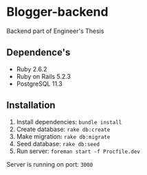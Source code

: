 # Blogger-backend

Backend part of Engineer's Thesis 

## Dependence's 

* Ruby 2.6.2
* Ruby on Rails 5.2.3
* PostgreSQL 11.3

## Installation

1. Install dependencies: `bundle install`
2. Create database: `rake db:create`
3. Make migration: `rake db:migrate`
4. Seed database: `rake db:seed`
5. Run server: `foreman start -f Procfile.dev`

Server is running on port: `3000`


